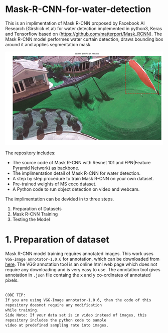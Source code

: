 # Mask-R-CNN-for-water-detection
This is an implimentation of Mask R-CNN proposed by Facebook AI Research (Girshick et al) for water detection implemented in python3, Keras and Tensorflow based on (https://github.com/matterport/Mask_RCNN). The Mask R-CNN model performes water curtain detection, draws bounding box around it and applies segmentation mask. 

![](assets/Water_Det.gif)

The repository includes:
* The source code of Mask R-CNN with Resnet 101 and FPN(Feature Pyramid Network) as backbone.
* The implimentation detail of Mask R-CNN for water detection.
* A step by step procedure to train Mask R-CNN on your own dataset.
* Pre-trained weights of MS coco dataset.
* A Python code to run object detection on video and webcam.

The implimentation can be devided in to three steps.
1. Preparation of Datasets
2. Mask R-CNN Training
3. Testing the Model

# 1. Preparation of dataset
Mask R-CNN model training requires annotated images. This work uses ```VGG-Image annotator-1.0.6``` for annotation, which can be downloaded from [here](http://www.robots.ox.ac.uk/~vgg/software/via/via-1.0.6.html). The VGG annotation tool is an online html web page which does not require any downloading and is very easy to use. The annotation tool gives annotation in ```.json``` file containg the x and y co-ordinates of annotated pixels.

```

CODE TIP:
If you are using VGG-Image annotator-1.0.6, than the code of this repository doesnot require any modification
while training.
Side Note: If your data set is in video instead of images, this repository includes the python code to sample
video at predefined sampling rate into images. 
```
